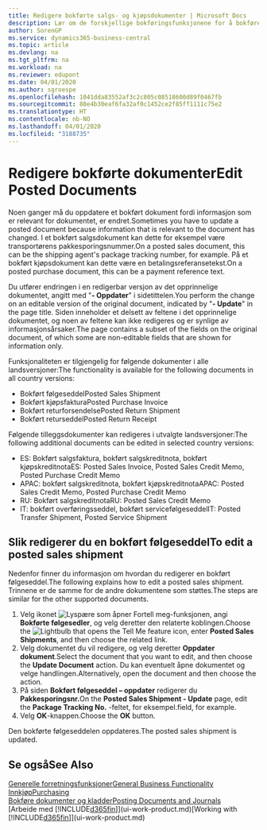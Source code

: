 ```yaml
---
title: Redigere bokførte salgs- og kjøpsdokumenter | Microsoft Docs
description: Lær om de forskjellige bokføringsfunksjonene for å bokføre kjøpsdokumenter og hvordan du kan oppdatere bokførte dokumenter.
author: SorenGP
ms.service: dynamics365-business-central
ms.topic: article
ms.devlang: na
ms.tgt_pltfrm: na
ms.workload: na
ms.reviewer: edupont
ms.date: 04/01/2020
ms.author: sgroespe
ms.openlocfilehash: 1041dda83552af3c2c805c08518600d89f0467fb
ms.sourcegitcommit: 88e4b30eaf6fa32af0c1452ce2f85ff1111c75e2
ms.translationtype: HT
ms.contentlocale: nb-NO
ms.lasthandoff: 04/01/2020
ms.locfileid: "3188735"
---
```

# <a name="edit-posted-documents"></a><span data-ttu-id="918ad-103">Redigere bokførte dokumenter</span><span class="sxs-lookup"><span data-stu-id="918ad-103">Edit Posted Documents</span></span>
<span data-ttu-id="918ad-104">Noen ganger må du oppdatere et bokført dokument fordi informasjon som er relevant for dokumentet, er endret.</span><span class="sxs-lookup"><span data-stu-id="918ad-104">Sometimes you have to update a posted document because information that is relevant to the document has changed.</span></span> <span data-ttu-id="918ad-105">I et bokført salgsdokument kan dette for eksempel være transportørens pakkesporingsnummer.</span><span class="sxs-lookup"><span data-stu-id="918ad-105">On a posted sales document, this can be the shipping agent's package tracking number, for example.</span></span> <span data-ttu-id="918ad-106">På et bokført kjøpsdokument kan dette være en betalingsreferansetekst.</span><span class="sxs-lookup"><span data-stu-id="918ad-106">On a posted purchase document, this can be a payment reference text.</span></span>

<span data-ttu-id="918ad-107">Du utfører endringen i en redigerbar versjon av det opprinnelige dokumentet, angitt med "**- Oppdater**" i sidetittelen.</span><span class="sxs-lookup"><span data-stu-id="918ad-107">You perform the change on an editable version of the original document, indicated by "**- Update**" in the page title.</span></span> <span data-ttu-id="918ad-108">Siden inneholder et delsett av feltene i det opprinnelige dokumentet, og noen av feltene kan ikke redigeres og er synlige av informasjonsårsaker.</span><span class="sxs-lookup"><span data-stu-id="918ad-108">The page contains a subset of the fields on the original document, of which some are non-editable fields that are shown for information only.</span></span>

<span data-ttu-id="918ad-109">Funksjonaliteten er tilgjengelig for følgende dokumenter i alle landsversjoner:</span><span class="sxs-lookup"><span data-stu-id="918ad-109">The functionality is available for the following documents in all country versions:</span></span>
- <span data-ttu-id="918ad-110">Bokført følgeseddel</span><span class="sxs-lookup"><span data-stu-id="918ad-110">Posted Sales Shipment</span></span>
- <span data-ttu-id="918ad-111">Bokført kjøpsfaktura</span><span class="sxs-lookup"><span data-stu-id="918ad-111">Posted Purchase Invoice</span></span>
- <span data-ttu-id="918ad-112">Bokført returforsendelse</span><span class="sxs-lookup"><span data-stu-id="918ad-112">Posted Return Shipment</span></span>
- <span data-ttu-id="918ad-113">Bokført returseddel</span><span class="sxs-lookup"><span data-stu-id="918ad-113">Posted Return Receipt</span></span>

<span data-ttu-id="918ad-114">Følgende tilleggsdokumenter kan redigeres i utvalgte landsversjoner:</span><span class="sxs-lookup"><span data-stu-id="918ad-114">The following additional documents can be edited in selected country versions:</span></span>
- <span data-ttu-id="918ad-115">ES: Bokført salgsfaktura, bokført salgskreditnota, bokført kjøpskreditnota</span><span class="sxs-lookup"><span data-stu-id="918ad-115">ES: Posted Sales Invoice, Posted Sales Credit Memo, Posted Purchase Credit Memo</span></span>
- <span data-ttu-id="918ad-116">APAC: bokført salgskreditnota, bokført kjøpskreditnota</span><span class="sxs-lookup"><span data-stu-id="918ad-116">APAC: Posted Sales Credit Memo, Posted Purchase Credit Memo</span></span>
- <span data-ttu-id="918ad-117">RU: Bokført salgskreditnota</span><span class="sxs-lookup"><span data-stu-id="918ad-117">RU: Posted Sales Credit Memo</span></span>
- <span data-ttu-id="918ad-118">IT: bokført overføringsseddel, bokført servicefølgeseddel</span><span class="sxs-lookup"><span data-stu-id="918ad-118">IT: Posted Transfer Shipment, Posted Service Shipment</span></span>

## <a name="to-edit-a-posted-sales-shipment"></a><span data-ttu-id="918ad-119">Slik redigerer du en bokført følgeseddel</span><span class="sxs-lookup"><span data-stu-id="918ad-119">To edit a posted sales shipment</span></span>
<span data-ttu-id="918ad-120">Nedenfor finner du informasjon om hvordan du redigerer en bokført følgeseddel.</span><span class="sxs-lookup"><span data-stu-id="918ad-120">The following explains how to edit a posted sales shipment.</span></span> <span data-ttu-id="918ad-121">Trinnene er de samme for de andre dokumentene som støttes.</span><span class="sxs-lookup"><span data-stu-id="918ad-121">The steps are similar for the other supported documents.</span></span>

1. <span data-ttu-id="918ad-122">Velg ikonet ![Lyspære som åpner Fortell meg-funksjonen](media/ui-search/search_small.png "Fortell hva du vil gjøre"), angi **Bokførte følgesedler**, og velg deretter den relaterte koblingen.</span><span class="sxs-lookup"><span data-stu-id="918ad-122">Choose the ![Lightbulb that opens the Tell Me feature](media/ui-search/search_small.png "Tell me what you want to do") icon, enter **Posted Sales Shipments**, and then choose the related link.</span></span>
2. <span data-ttu-id="918ad-123">Velg dokumentet du vil redigere, og velg deretter **Oppdater dokument**.</span><span class="sxs-lookup"><span data-stu-id="918ad-123">Select the document that you want to edit, and then choose the **Update Document** action.</span></span> <span data-ttu-id="918ad-124">Du kan eventuelt åpne dokumentet og velge handlingen.</span><span class="sxs-lookup"><span data-stu-id="918ad-124">Alternatively, open the document and then choose the action.</span></span>
3. <span data-ttu-id="918ad-125">På siden **Bokført følgeseddel – oppdater** redigerer du **Pakkesporingsnr.**</span><span class="sxs-lookup"><span data-stu-id="918ad-125">On the **Posted Sales Shipment - Update** page, edit the **Package Tracking No.**</span></span> <span data-ttu-id="918ad-126">-feltet, for eksempel.</span><span class="sxs-lookup"><span data-stu-id="918ad-126">field, for example.</span></span>
4. <span data-ttu-id="918ad-127">Velg **OK**-knappen.</span><span class="sxs-lookup"><span data-stu-id="918ad-127">Choose the **OK** button.</span></span>

<span data-ttu-id="918ad-128">Den bokførte følgeseddelen oppdateres.</span><span class="sxs-lookup"><span data-stu-id="918ad-128">The posted sales shipment is updated.</span></span>

## <a name="see-also"></a><span data-ttu-id="918ad-129">Se også</span><span class="sxs-lookup"><span data-stu-id="918ad-129">See Also</span></span>
[<span data-ttu-id="918ad-130">Generelle forretningsfunksjoner</span><span class="sxs-lookup"><span data-stu-id="918ad-130">General Business Functionality</span></span>](ui-across-business-areas.md)  
[<span data-ttu-id="918ad-131">Innkjøp</span><span class="sxs-lookup"><span data-stu-id="918ad-131">Purchasing</span></span>](purchasing-manage-purchasing.md)  
[<span data-ttu-id="918ad-132">Bokføre dokumenter og kladder</span><span class="sxs-lookup"><span data-stu-id="918ad-132">Posting Documents and Journals</span></span>](ui-post-documents-journals.md)  
<span data-ttu-id="918ad-133">[Arbeide med [!INCLUDE[d365fin](includes/d365fin_md.md)]](ui-work-product.md)</span><span class="sxs-lookup"><span data-stu-id="918ad-133">[Working with [!INCLUDE[d365fin](includes/d365fin_md.md)]](ui-work-product.md)</span></span>

